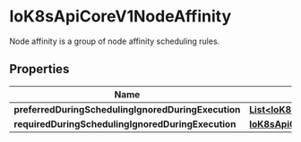

# IoK8sApiCoreV1NodeAffinity

Node affinity is a group of node affinity scheduling rules.
## Properties

Name | Type | Description | Notes
------------ | ------------- | ------------- | -------------
**preferredDuringSchedulingIgnoredDuringExecution** | [**List&lt;IoK8sApiCoreV1PreferredSchedulingTerm&gt;**](IoK8sApiCoreV1PreferredSchedulingTerm.md) |  |  [optional]
**requiredDuringSchedulingIgnoredDuringExecution** | [**IoK8sApiCoreV1NodeSelector**](IoK8sApiCoreV1NodeSelector.md) |  |  [optional]



